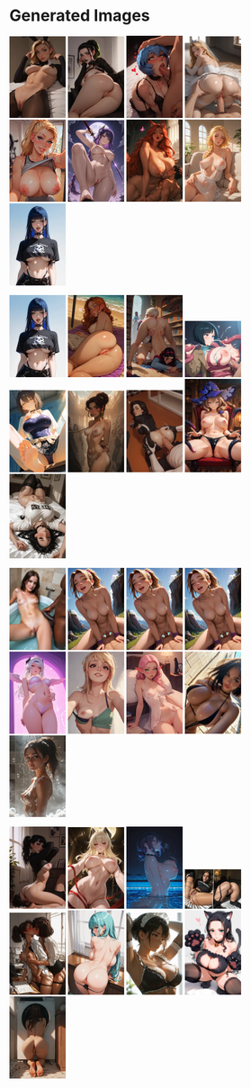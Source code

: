 # Generated Images



<img src="2025_10_13_01_thumb.webp" width="100"/> <img src="2025_10_13_02_thumb.webp" width="100"/> <img src="2025_10_13_03_thumb.webp" width="100"/> <img src="2025_10_13_04_thumb.webp" width="100"/> <img src="2025_10_13_05_thumb.webp" width="100"/> <img src="2025_10_13_06_thumb.webp" width="100"/> <img src="2025_10_13_07_thumb.webp" width="100"/> <img src="2025_10_13_08_thumb.webp" width="100"/> <img src="2025_10_13_09_thumb.webp" width="100"/>

<img src="2025_10_13_10_thumb.webp" width="100"/> <img src="2025_10_13_11_thumb.webp" width="100"/> <img src="2025_10_13_12_thumb.webp" width="100"/> <img src="2025_10_13_13_thumb.webp" width="100"/> <img src="2025_10_13_14_thumb.webp" width="100"/> <img src="2025_10_13_15_thumb.webp" width="100"/> <img src="2025_10_13_16_thumb.webp" width="100"/> <img src="2025_10_13_17_thumb.webp" width="100"/> <img src="2025_10_13_18_thumb.webp" width="100"/>

<img src="2025_10_13_19_thumb.webp" width="100"/> <img src="2025_10_13_20_thumb.webp" width="100"/> <img src="2025_10_13_21_thumb.webp" width="100"/> <img src="2025_10_13_22_thumb.webp" width="100"/> <img src="2025_10_13_23_thumb.webp" width="100"/> <img src="2025_10_13_24_thumb.webp" width="100"/> <img src="2025_10_13_25_thumb.webp" width="100"/> <img src="2025_10_13_26_thumb.webp" width="100"/> <img src="2025_10_13_27_thumb.webp" width="100"/>

<img src="2025_10_13_28_thumb.webp" width="100"/> <img src="2025_10_13_29_thumb.webp" width="100"/> <img src="2025_10_13_30_thumb.webp" width="100"/> <img src="2025_10_13_31_thumb.webp" width="100"/> <img src="2025_10_13_32_thumb.webp" width="100"/> <img src="2025_10_13_33_thumb.webp" width="100"/> <img src="2025_10_13_34_thumb.webp" width="100"/> <img src="2025_10_13_35_thumb.webp" width="100"/> <img src="2025_10_13_36_thumb.webp" width="100"/>